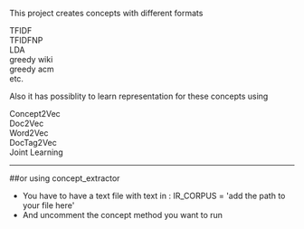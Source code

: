 This project creates concepts with different formats

TFIDF <br />
TFIDFNP<br />
LDA<br />
greedy wiki<br />
greedy acm<br />
etc.

Also it has possiblity to learn representation for these concepts using

Concept2Vec<br />
Doc2Vec<br />
Word2Vec<br />
DocTag2Vec<br />
Joint Learning<br />

---


##or using concept_extractor<br />
-  You have to have a text file  with text in : IR_CORPUS = 'add the path to your file here'<br />
- And uncomment the concept method you want to run<br />

